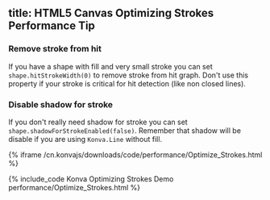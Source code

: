 title: HTML5 Canvas Optimizing Strokes Performance Tip
---

### Remove stroke from hit

If you have a shape with fill and very small stroke you can set `shape.hitStrokeWidth(0)` to remove stroke from hit graph.
Don't use this property if your stroke is critical for hit detection (like non closed lines).

### Disable shadow for stroke

If you don't really need shadow for stroke you can set `shape.shadowForStrokeEnabled(false)`.
Remember that shadow will be disable if you are using `Konva.Line` without fill.


{% iframe /cn.konvajs/downloads/code/performance/Optimize_Strokes.html %}

{% include_code Konva Optimizing Strokes Demo performance/Optimize_Strokes.html %}
